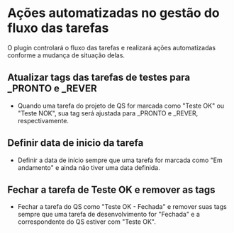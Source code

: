 # Ações automatizadas no gestão do fluxo das tarefas

O plugin controlará o fluxo das tarefas e realizará ações automatizadas conforme a mudança de situação delas.

## Atualizar tags das tarefas de testes para \_PRONTO e \_REVER

- Quando uma tarefa do projeto de QS for marcada como "Teste OK" ou "Teste NOK", sua tag será ajustada para \_PRONTO e \_REVER, respectivamente.

## Definir data de inicio da tarefa

- Definir a data de início sempre que uma tarefa for marcada como "Em andamento" e ainda não tiver uma data definida.

## Fechar a tarefa de Teste OK e remover as tags

- Fechar a tarefa do QS como "Teste OK - Fechada" e remover suas tags sempre que uma tarefa de desenvolvimento for "Fechada" e a correspondente do QS estiver com "Teste OK".
